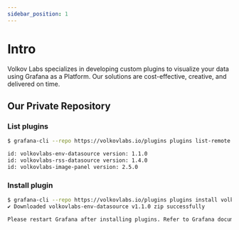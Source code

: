 ```yaml
---
sidebar_position: 1
---
```


# Intro

Volkov Labs specializes in developing custom plugins to visualize your data using Grafana as a Platform. Our solutions are cost-effective, creative, and delivered on time.

## Our Private Repository

### List plugins

```bash
$ grafana-cli --repo https://volkovlabs.io/plugins plugins list-remote

id: volkovlabs-env-datasource version: 1.1.0
id: volkovlabs-rss-datasource version: 1.4.0
id: volkovlabs-image-panel version: 2.5.0
```

### Install plugin

```bash
$ grafana-cli --repo https://volkovlabs.io/plugins plugins install volkovlabs-env-datasource
✔ Downloaded volkovlabs-env-datasource v1.1.0 zip successfully

Please restart Grafana after installing plugins. Refer to Grafana documentation for instructions if necessary.
```
